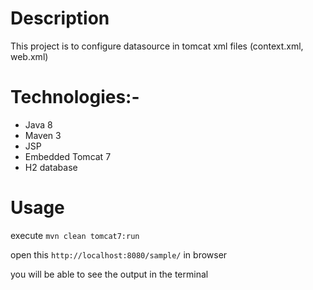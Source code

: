 # Description

This project is to configure datasource in tomcat xml files (context.xml, web.xml)

# Technologies:-

- Java 8
- Maven 3
- JSP
- Embedded Tomcat 7
- H2 database

# Usage

execute `mvn clean tomcat7:run`

open this `http://localhost:8080/sample/` in browser

you will be able to see the output in the terminal

